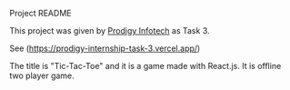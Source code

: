  Project README

This project was given by [Prodigy Infotech](https://prodigyinfotech.dev/) as Task 3.

See (https://prodigy-internship-task-3.vercel.app/)

The title is "Tic-Tac-Toe" and it is a game made with React.js. It is offline two player game.
